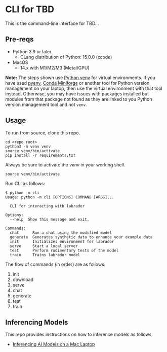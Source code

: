 # CLI for TBD

This is the command-line interface for TBD...

## Pre-reqs

 * Python 3.9 or later
   * CLang distribution of Python: 15.0.0 (xcode)
* MacOS
  * 14.x with M1/M2/M3 (Metal/GPU)

**Note:** The steps shown use [Python venv](https://docs.python.org/3/library/venv.html) for virtual environments. If you have used [pyenv](https://github.com/pyenv/pyenv), [Conda Miniforge](https://github.com/conda-forge/miniforge) or another tool for Python version management on your laptop, then use the virtual environment with that tool instead. Otherwise, you may have issues with packages installed but modules from that package not found as they are linked to you Python version management tool and not `venv`.

## Usage

To run from source, clone this repo.

```shell
cd <repo root>
python3 -m venv venv
source venv/bin/activate
pip install -r requirements.txt
```

Always be sure to activate the *venv* in your working shell.

```shell
source venv/bin/activate
```

Run CLI as follows:

```
$ python -m cli
Usage: python -m cli [OPTIONS] COMMAND [ARGS]...

  CLI for interacting with labrador

Options:
  --help  Show this message and exit.

Commands:
  chat      Run a chat using the modified model
  generate  Generates synthetic data to enhance your example data
  init      Initializes environment for labrador
  serve     Start a local server
  test      Perform rudimentary tests of the model
  train     Trains labrador model
```

The flow of commands (in order) are as follows:

1. init
2. download
3. serve
4. chat
5. generate
6. test
7. train

## Inferencing Models

This repo provides instructions on how to inference models as follows:

- [Inferencing AI Models on a Mac Laptop](./mac_inference/README.md)
